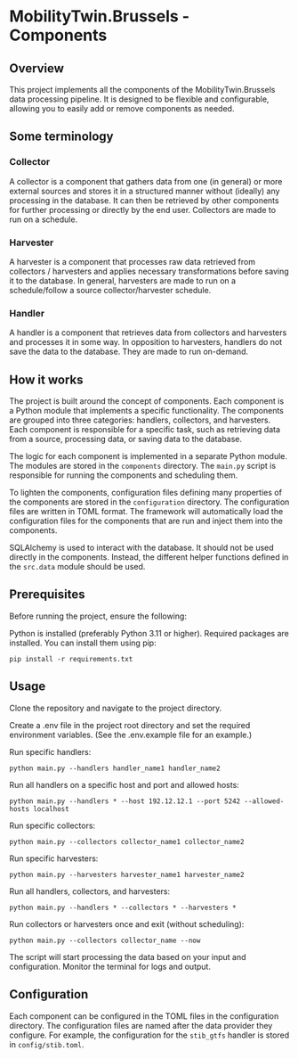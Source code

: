 # MobilityTwin.Brussels - Components

## Overview

This project implements all the components of the MobilityTwin.Brussels
data processing pipeline. It is designed to be flexible and configurable,
allowing you to easily add or remove components as needed.

## Some terminology

### Collector

A collector is a component that gathers data from one (in general) or more
external sources and stores it in a structured manner without (ideally) any processing
in the database. It can then be retrieved by other components for further processing or
directly by the end user. Collectors are made to run on a schedule.

### Harvester

A harvester is a component that processes raw data retrieved from collectors / harvesters
and applies necessary transformations before saving it to the database. In general,
harvesters are made to run on a schedule/follow a source collector/harvester schedule.

### Handler

A handler is a component that retrieves data from collectors and harvesters
and processes it in some way. In opposition to harvesters, handlers do
not save the data to the database. They are made to run on-demand.

## How it works

The project is built around the concept of components. Each component is a Python module that implements a specific
functionality. The components are grouped into three categories: handlers, collectors, and harvesters. Each component is
responsible for a specific task, such as retrieving data from a source, processing data, or saving data to the database.

The logic for each component is implemented in a separate Python module. The modules are stored in the `components`
directory. The `main.py` script is responsible for running the components and scheduling them.

To lighten the components, configuration files defining many properties of the components are stored in
the `configuration` directory. The configuration files are written in TOML format. The framework
will automatically load the configuration files for the components that are run and inject them into the components.

SQLAlchemy is used to interact with the database. It should not be used directly in the components. Instead, the
different helper functions defined in the `src.data` module should be used.

## Prerequisites

Before running the project, ensure the following:

Python is installed (preferably Python 3.11 or higher).
Required packages are installed. You can install them using pip:

`pip install -r requirements.txt`

## Usage

Clone the repository and navigate to the project directory.

Create a .env file in the project root directory and set the required environment variables. (See the .env.example file
for an example.)

Run specific handlers:

`python main.py --handlers handler_name1 handler_name2`

Run all handlers on a specific host and port and allowed hosts:

`python main.py --handlers * --host 192.12.12.1 --port 5242 --allowed-hosts localhost`


Run specific collectors:

`python main.py --collectors collector_name1 collector_name2`

Run specific harvesters:

`python main.py --harvesters harvester_name1 harvester_name2`

Run all handlers, collectors, and harvesters:

`python main.py --handlers * --collectors * --harvesters *`

Run collectors or harvesters once and exit (without scheduling):

`python main.py --collectors collector_name --now`

The script will start processing the data based on your input and configuration. Monitor the terminal for logs and
output.

## Configuration

Each component can be configured in the TOML files in the configuration directory. The configuration files are named
after the data provider they configure. For example, the configuration for the `stib_gtfs` handler is stored in
`config/stib.toml`.

